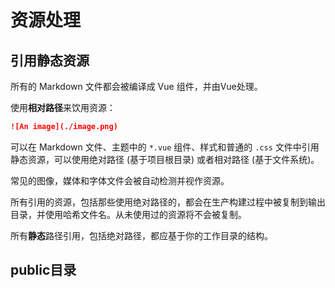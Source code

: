 # 资源处理

## 引用静态资源

所有的 Markdown 文件都会被编译成 Vue 组件，并由Vue处理。

使用**相对路径**来饮用资源：

```md
![An image](./image.png)
```

可以在 Markdown 文件、主题中的 `*.vue` 组件、样式和普通的 `.css` 文件中引用静态资源，可以使用绝对路径 (基于项目根目录) 或者相对路径 (基于文件系统)。

常见的图像，媒体和字体文件会被自动检测并视作资源。

所有引用的资源，包括那些使用绝对路径的，都会在生产构建过程中被复制到输出目录，并使用哈希文件名。从未使用过的资源将不会被复制。

所有**静态**路径引用，包括绝对路径，都应基于你的工作目录的结构。

## public目录

